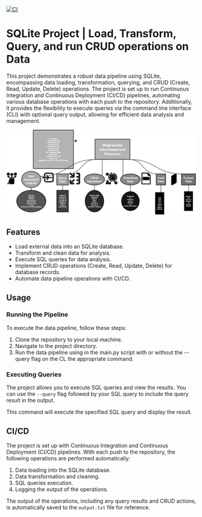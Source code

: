 [![CI](https://github.com/nogibjj/SQL-Database-Operations-with-Python-Script-Osama/actions/workflows/cicd.yml/badge.svg)](https://github.com/nogibjj/SQL-Database-Operations-with-Python-Script-Osama/actions/workflows/cicd.yml)

# SQLite Project | Load, Transform, Query, and run CRUD operations on Data

This project demonstrates a robust data pipeline using SQLite, encompassing data loading, transformation, querying, and CRUD (Create, Read, Update, Delete) operations. The project is set up to run Continuous Integration and Continuous Deployment (CI/CD) pipelines, automating various database operations with each push to the repository. Additionally, it provides the flexibility to execute queries via the command line interface (CLI) with optional query output, allowing for efficient data analysis and management.

![Alt Text](pipeline.png)


## Features

- Load external data into an SQLite database.
- Transform and clean data for analysis.
- Execute SQL queries for data analysis.
- Implement CRUD operations (Create, Read, Update, Delete) for database records.
- Automate data pipeline operations with CI/CD.

## Usage

### Running the Pipeline

To execute the data pipeline, follow these steps:

1. Clone the repository to your local machine.
2. Navigate to the project directory.
3. Run the data pipeline using in the main.py script with or without the --query flag on the CL the appropriate command.

### Executing Queries

The project allows you to execute SQL queries and view the results. You can use the `--query` flag followed by your SQL query to include the query result in the output.

This command will execute the specified SQL query and display the result.

## CI/CD

The project is set up with Continuous Integration and Continuous Deployment (CI/CD) pipelines. With each push to the repository, the following operations are performed automatically:

1. Data loading into the SQLite database.
2. Data transformation and cleaning.
3. SQL queries execution.
4. Logging the output of the operations.

The output of the operations, including any query results and CRUD actions, is automatically saved to the `output.txt` file for reference.
